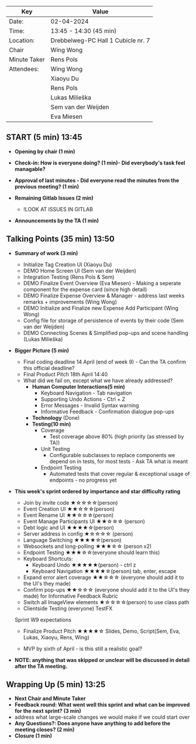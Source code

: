 | Key          | Value                              |
| ------------ | ---------------------------------- |
| Date:        | 02-04-2024                         |
| Time:        | 13:45 - 14:30 (45 min)             |
| Location:    | Drebbelweg-PC Hall 1 Cubicle nr. 7 |
| Chair        | Wing Wong                          |
| Minute Taker | Rens Pols                          |
| Attendees:   | Wing Wong                          |
|              | Xiaoyu Du                          |
|              | Rens Pols                          |
|              | Lukas Milieška                     |
|              | Sem van der Weijden                |
|              | Eva Miesen                         |

## START (5 min) 13:45

- **Opening by chair (1 min)**
- **Check-in: How is everyone doing? (1 min)- Did everybody's task feel managable?**
- **Approval of last minutes - Did everyone read the minutes from the previous meeting? (1 min)**
- **Remaining Gitlab Issues (2 min)**

  - !LOOK AT ISSUES IN GITLAB

- **Announcements by the TA (1 min)**

## Talking Points (35 min) 13:50

- **Summary of work (3 min)**
  - Initialize Tag Creation UI (Xiaoyu Du)
  - DEMO Home Screen UI (Sem van der Weijden)
  - Integration Testing (Rens Pols & Sem)
  - DEMO Finalize Event Overview (Eva Miesen) - Making a seperate component for the expense card (since high detail)
  - DEMO Finalize Expense Overview & Manager - address last weeks remarks + improvements (Wing Wong)
  - DEMO Initialize and Finalize new Expense Add Participant (Wing Wong)
  - Config file for storage of persistence of events by their code (Sem van der Weijden)
  - DEMO Connecting Scenes & Simplified pop-ups and scene handling (Lukas Milieška)
- **Bigger Picture (5 min)**
  - Final coding deadline 14 April (end of week 9) - Can the TA confirm this official deadline?
  - Final Product Pitch 18th April 14:40
  - What did we fail on, except what we have already addressed?
    - **Human Computer Interactions(5 min)**
      - Keyboard Navigation - Tab navigation
      - Supporting Undo Actions - Ctrl + Z
      - Error Messages - Invalid Syntax warning
      - Informative Feedback - Confirmation dialogue pop-ups
    - **Technology** (Done)
    - **Testing(10 min)**
      - Coverage
        - Test coverage above 80% (high priority (as stressed by TA))
      - Unit Testing
        - Configurable subclasses to replace components we depend on in tests, for most tests - Ask TA what is meant
      - Endpoint Testing
        - Automated tests that cover regular & exceptional usage of endpoints - no progress yet
- **This week's sprint ordered by importance and star difficulty rating**

  - Join by invite code ★☆☆☆☆(person)
  - Event Creation UI ★★☆☆☆(person)
  - Event Rename UI ★★☆☆☆(person)
  - Event Manage Participants UI ★★☆☆☆ (person)
  - Debt logic and UI ★★★★☆(person)
  - Server address in config ★☆☆☆☆ (person)
  - Language Switching ★★★★☆(person)
  - Websockets and long-polling ★★★☆☆ (person x2)
  - Endpoint Testing ★★★☆☆(everyone should learn this)
  - Keyboard Shortcuts:
    - Keyboard Undo ★★★★★(person) - ctrl z
    - Keyboard Navigation ★★★★☆(person) tab, enter, escape
  - Expand error alert coverage ★★☆☆☆ (everyone should add it to the UI's they made)
  - Confirm pop-ups ★★☆☆☆ (everyone should add it to the UI's they made) for Informative Feedback Rubric
  - Switch all ImageView elements ★☆☆☆☆(person) to use class path
  - Clientside Testing (everyone) TestFX

  Sprint W9 expectations

  - Finalize Product Pitch ★★★★☆ Slides, Demo, Script(Sem, Eva, Lukas, Xiaoyu, Rens, Wing)

  - MVP by sixth of April - is this still a realistic goal?

- **NOTE: anything that was skipped or unclear will be discussed in detail after the TA meeting.**

## Wrapping Up (5 min) 13:25

- **Next Chair and Minute Taker**
- **Feedback round: What went well this sprint and what can be improved for the next sprint? (3 min)**
- address what large-scale changes we would make if we could start over
- **Any Questions?: Does anyone have anything to add before the meeting closes? (2 min)**
- **Closure (1 min)**
